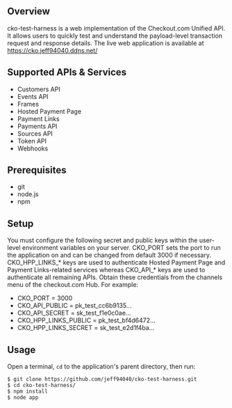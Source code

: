 ## Overview

cko-test-harness is a web implementation of the Checkout.com Unified API. It allows users to quickly test and understand the payload-level transaction request and response details. The live web application is available at https://cko.jeff94040.ddns.net/

## Supported APIs & Services

* Customers API
* Events API
* Frames
* Hosted Payment Page
* Payment Links
* Payments API
* Sources API
* Token API
* Webhooks

## Prerequisites

* git
* node.js
* npm

## Setup

You must configure the following secret and public keys within the user-level environment variables on your server. CKO_PORT sets the port to run the application on and can be changed from default 3000 if necessary. CKO_HPP_LINKS_* keys are used to authenticate Hosted Payment Page and Payment Links-related services whereas CKO_API_* keys are used to authenticate all remaining APIs. Obtain these credentials from the channels menu of the checkout.com Hub. For example:

* CKO_PORT = 3000
* CKO_API_PUBLIC = pk_test_cc6b9135...
* CKO_API_SECRET = sk_test_f1e0c0ae...
* CKO_HPP_LINKS_PUBLIC = pk_test_bf4d6472...
* CKO_HPP_LINKS_SECRET = sk_test_e2d1f4ba...

## Usage

Open a terminal, ```cd``` to the application's parent directory, then run:

```console
$ git clone https://github.com/jeff94040/cko-test-harness.git
$ cd cko-test-harness/
$ npm install
$ node app
```